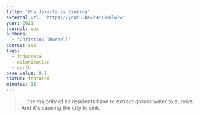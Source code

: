 ```yaml
---
title: "Why Jakarta is Sinking"
external_url: "https://youtu.be/Z9cJQN6lw3w"
year: 2021
journal: vox
authors:
  - "Christina Thornell"
course: sea
tags:
  - indonesia
  - colonization
  - earth
base_value: 0.2
status: featured
minutes: 11
---
```


> … the majority of its residents have to extract groundwater to survive. And it's causing the city to sink.

